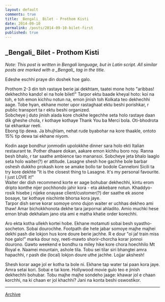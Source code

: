 ```yaml
---
layout: default
comments: true
title: _Bengali_ Bilet - Prothom Kisti
date: 2014-09-10
permalink: /posts/2014-09-10-bilet-first
published: true
---
```


## \_Bengali\_ Bilet - Prothom Kisti

*Note: This post is written in Bengali language, but in Latin script. All similar posts are marked with a \_Bengali\_ tag in the title.*

Edeshe eschhi praye din doshek hoe galo. 

Prothom 2-3 din toh rastaye berie jai dekhtam, taatei mone hoto "aribbas! dekhechho kando! ei na hole bilet!" Tarpor ektu baade kheyal hoto: koi na toh, e toh emon kichhu notun na, emon jinish toh Kolkata teo dekhechhi aage. Tobe hyan, ekhane moter upor rastaghaat ektu beshi porishkar, r public transport ta r ektu beshi organized.  
Sobcheye j duto jinish alada kore chokhe legechhe seta holo rastaye daan dik gheshe chola, r kothaye kothaye Thank You ba Merci bola. Oti-bhodrota tai ekhankar reeti.  
Ebong tip dewa. Ja bhujhlam, nehat rude byabohar na kore thaakle, ontoto 15% tip dewa tai ekhane niyom. 

Kodin aage bondhur jonmodin upolokkhe dinner sara holo ekti Italian restaurant te. Pother dhaare dokan, aakare emon kichhu boro noy. Ranna besh bhalo, r tar saathe ambience tao manansoi. Sobcheye jeta bhalo laaglo seta holo waiter(?) er attitude. Lasagne shesh hoe gachhe bole barbar oshesh dukkho prokash kore se amake bollo tar bodole Canneloni Sicili ta try kore dekhte "It is the closest thing to Lasagne. It's my personal favourite. I just LOVE it!"  
Waiter der dish recommend korte er aage bohubar dekhechhi, kintu erom dripto konthe nijer pochhondo jahir kora - eta akkebare notun. Khaddyo-rosik hisebe j nijeke onayase client/customer(?) der saathe ek asone bosaye, tar kothaye nischinte bhorsa kora jaye.  
Tarpor dish serve korar somoye onno dujon waiter er uchhas dekheo ami thaw! Amar bichokkhonota dekhe tara jarpornai ahladito. Amio muchki hese emon bhab dekhalam jano ota ami e matha khatie order korechhi. 

Aro ekta kotha ullekh kortei hobe. Ekhane motamuti sobai besh syastho-socheton. Sobai dourochhe. Footpath die hete jabar somoye majhe majhei dekhi pash die lokjon hus kore doure berie jachhe. R e dour "oi ja! train miss hoe galo!" marka dour noy, reeti-mawto shorir-chorcha korar jonnoi dourono. 
Gawto weekend e bondhu ra miley hike kore chora hoechhilo Mt Royal e. Naamei mountain, ashole tila. Tobu sei tilar siri bhangtei amra hapachhi, r pash die (local) lokjon doure uthe jachhe. Lojjar akshesh!

Shesh korar aage jol er kotha ta bole ni. Ekhane tap water tai paan kora jaye. Amra setai kori. Sobai e tai kore. Hollywood movie gulo teo e jinish dekhechhi bohubar. Tobu majhe majhe sondeho jaage: khawar jol e chaan korchhi, na ki chaan er jol khachhi? Jani na konta beshi oswostikor.

* * *

[Archive](../archive)
